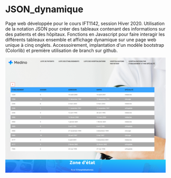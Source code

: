 # JSON_dynamique
Page web développée pour le cours IFT1142, session Hiver 2020. Utilisation de la notation JSON pour
créer des tableaux contenant des informations sur des patients et des hôpitaux. Fonctions en Javascript
pour faire interagir les différents tableaux ensemble et affichage dynamique sur une page web unique à cinq onglets.
Accessoirement, implantation d'un modèle bootstrap (Colorlib) et première utilisation de branch sur github.

![Alt text](preview_JSONdyn.PNG "Aperçu de la page")
